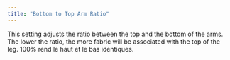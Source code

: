 ```yaml
---
title: "Bottom to Top Arm Ratio"
---
```


This setting adjusts the ratio between the top and the bottom of the arms. The lower the ratio, the more fabric will be associated with the top of the leg. 100% rend le haut et le bas identiques.
